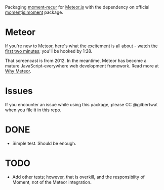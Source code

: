 Packaging [moment-recur](https://github.com/c-trimm/moment-recur) for [Meteor.js](http://meteor.com) with the dependency on official [momentjs:moment](https://atmospherejs.com/momentjs/moment) package.

# Meteor

If you're new to Meteor, here's what the excitement is all about -
[watch the first two minutes](https://www.youtube.com/watch?v=fsi0aJ9yr2o); you'll be hooked by 1:28.

That screencast is from 2012. In the meantime, Meteor has become a mature JavaScript-everywhere web
development framework. Read more at [Why Meteor](http://www.meteorpedia.com/read/Why_Meteor).


# Issues

If you encounter an issue while using this package, please CC @gilbertwat when you file it in this repo.


# DONE

* Simple test. Should be enough.


# TODO

* Add other tests; however, that is overkill, and the responsibiity of Moment, not of the Meteor integration.
